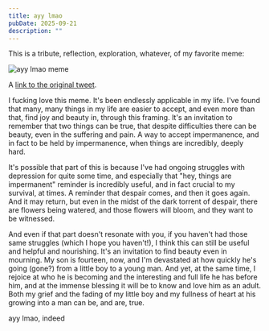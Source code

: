 ```yaml
---
title: ayy lmao
pubDate: 2025-09-21
description: ""
---
```


This is a tribute, reflection, exploration, whatever, of my favorite meme:

![ayy lmao meme](/images/ayy-lmao.jpg)

A [link to the original tweet](https://x.com/visakanv/status/1443196315970670598).

I fucking love this meme. It's been endlessly applicable in my life. I've found that many, many things in my life are easier to accept, and even more than that, find joy and beauty in, through this framing. It's an invitation to remember that two things can be true, that despite difficulties there can be beauty, even in the suffering and pain. A way to accept impermanence, and in fact to be held by impermanence, when things are incredibly, deeply hard.

It's possible that part of this is because I've had ongoing struggles with depression for quite some time, and especially that "hey, things are impermanent" reminder is incredibly useful, and in fact crucial to my survival, at times. A reminder that despair comes, and then it goes again. And it may return, but even in the midst of the dark torrent of despair, there are flowers being watered, and those flowers will bloom, and they want to be witnessed.

And even if that part doesn't resonate with you, if you haven't had those same struggles (which I hope you haven't!), I think this can still be useful and helpful and nourishing. It's an invitation to find beauty even in mourning. My son is fourteen, now, and I'm devastated at how quickly he's going (gone?) from a little boy to a young man. And yet, at the same time, I rejoice at who he is becoming and the interesting and full life he has before him, and at the immense blessing it will be to know and love him as an adult. Both my grief and the fading of my little boy and my fullness of heart at his growing into a man can be, and are, true.

ayy lmao, indeed